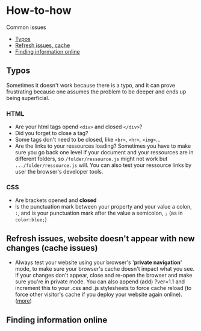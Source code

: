 # How-to-how

Common issues

- [Typos](#typos)
- [Refresh issues, cache](#refresh-issues-website-doesn-t-appear-with-new-changes-cache-issues)
- [Finding information online](#finding-information-online)

## Typos

Sometimes it doesn't work because there is a typo, and it can prove frustrating because one assumes the problem to be deeper and ends up being superficial.

### HTML

- Are your html tags opend `<div>` and closed `</div>`?
- Did you forget to close a tag?
- Some tags don't need to be closed, like `<br>`, `<hr>`, `<img>`...
- Are the links to your ressources loading? Sometimes you have to make sure you go back one level if your document and your ressources are in different folders, so `/folder/ressource.js` might not work but `.../folder/ressource.js` will. You can also test your ressource links by user the browser's developer tools.

### CSS

- Are brackets opened and **closed**
- Is the punctuation mark between your property and your value a colon, `:`, and is your punctuation mark after the value a semicolon, `;` (as in `color:blue;`)

## Refresh issues, website doesn't appear with new changes (cache issues)

- Always test your website using your browser's '**private navigation**' mode, to make sure your browser's cache doesn't impact what you see. If your changes don't appear, close and re-open the browser and make sure you're in private mode. You can also append (add) ?ver=1.1 and increment this to your .css and .js stylesheets to force cache reload (to force other visitor's cache if you deploy your website again online). ([more](https://stackoverflow.com/questions/1614429/what-is-style-cssver-1-tag))

## Finding information online
